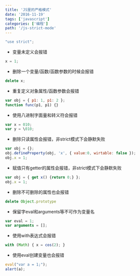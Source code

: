 ```yaml
---
title: 'JS里的严格模式'
date: '2016-11-19'
tags: ['javascript']
categories: ['编程']
path: '/js-strict-mode'
---
```


```javascript
"use strict";
```

- 变量未定义会报错

```javascript
x = 1;
```

- 删除一个变量/函数/函数参数的时候会报错

```javascript
delete x;
```

- 重复定义对象属性/函数参数会报错

```javascript
var obj = { p1: 1, p1: 2 };
function func(p1, p1) {}
```

- 使用八进制字面量和转义符会报错

```javascript
var x = 010;
var y = \010;
```

- 删除只读属性会报错，非strict模式下会静默失败

```javascript
var obj = {};
obj.defineProperty(obj, 'x', { value:0, wirtable: false });
obj.x = 1;
```

- 赋值只有getter的属性会报错，非strict模式下会静默失败

```javascript
var obj = { get x() {return 0;} };
obj.x = 1;
```

- 删除不可删除的属性也会报错

```javascript
delete Object.prototype
```

- 保留字eval和arguments等不可作为变量名

```javascript
var eval = 1;
var arguments = [];
```

- 使用with表达式会报错

```javascript
with (Math) { x = cos(2); }
```

- 使用eval创建变量也会报错

```javascript
eval("var a = 1;");
alert(a);
```

